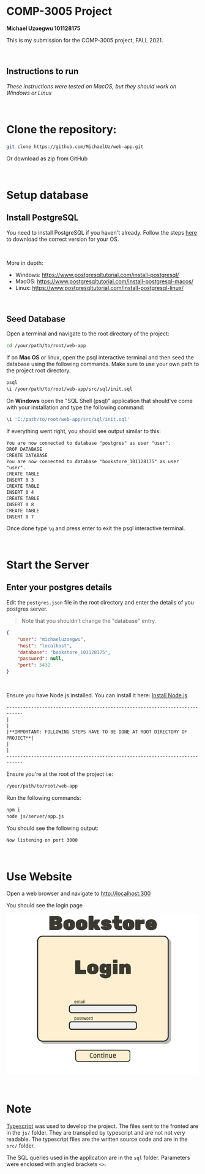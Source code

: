 # COMP-3005 Project
**Michael Uzoegwu 101128175**

This is my submission for the COMP-3005 project, FALL 2021.

&nbsp;

## Instructions to run
_These instructions were tested on MacOS, but they should work on Windows or Linux_

&nbsp;

# Clone the repository:

```bash
git clone https://github.com/MichaelUz/web-app.git
```
Or download as zip from GitHub

&nbsp;

# Setup database

## Install PostgreSQL
You need to install PostgreSQL if you haven't already. Follow the steps [here](https://www.postgresql.org/download/) to download the correct version for your OS.

&nbsp;

More in depth:
- Windows: https://www.postgresqltutorial.com/install-postgresql/
- MacOS: https://www.postgresqltutorial.com/install-postgresql-macos/
- Linux: https://www.postgresqltutorial.com/install-postgresql-linux/

&nbsp;

## Seed Database
Open a terminal and navigate to the root directory of the project:

```bash
cd /your/path/to/root/web-app
```

If on **Mac OS** or linux, open the psql interactive terminal and then seed the database using the following commands. Make sure to use your own path to the project root directory.
```bash
psql
\i /your/path/to/root/web-app/src/sql/init.sql
```
On **Windows** open the "SQL Shell (psql)" application that should've come with your installation and type the following command:
```bash
\i 'C:/path/to/root/web-app/src/sql/init.sql'
```

If everything went right, you should see output similar to this:

```
You are now connected to database "postgres" as user "user".
DROP DATABASE
CREATE DATABASE
You are now connected to database "bookstore_101128175" as user "user".
CREATE TABLE
INSERT 0 3
CREATE TABLE
INSERT 0 4
CREATE TABLE
INSERT 0 8
CREATE TABLE
INSERT 0 7
```

Once done type ```\q``` and press enter to exit the psql interactive terminal.

&nbsp;

# Start the Server

## Enter your postgres details
Edit the ```postgres.json``` file in the root directory and enter the details of you postgres server.
>Note that you shouldn't change the "database" entry.
```json
{
    "user": "michaeluzoegwu",
    "host": "localhost",
    "database": "bookstore_101128175",
    "password": null,
    "port": 5432
}
```

&nbsp;

Ensure you have Node.js installed. You can install it here:
[Install Node.js](https://nodejs.org/en/)

```
----------------------------------------------------------------------------
|                                                                           |
|**IMPORTANT: FOLLOWING STEPS HAVE TO BE DONE AT ROOT DIRECTORY OF PROJECT**|
|                                                                           |
----------------------------------------------------------------------------
```

Ensure you're at the root of the project i.e:
```bash
/your/path/to/root/web-app
```
Run the following commands:
```bash
npm i
node js/server/app.js
```
You should see the following output:
```bash
Now listening on port 3000
```

&nbsp;

# Use Website
Open a web browser and navigate to [http://localhost:300](http://localhost:300)

You should see the login page

![login](login.png "Login Page")

&nbsp;

# Note
[Typescript](https://www.typescriptlang.org/) was used to develop the project. The files sent to the fronted are in the
```js/``` folder. They are transpiled by typescript and are not not very readable. The typescript files are the written source code and are in the ```src/``` folder. 

The SQL queries used in the application are in the ```sql``` folder. Parameters were enclosed with angled brackets ```<>```.


